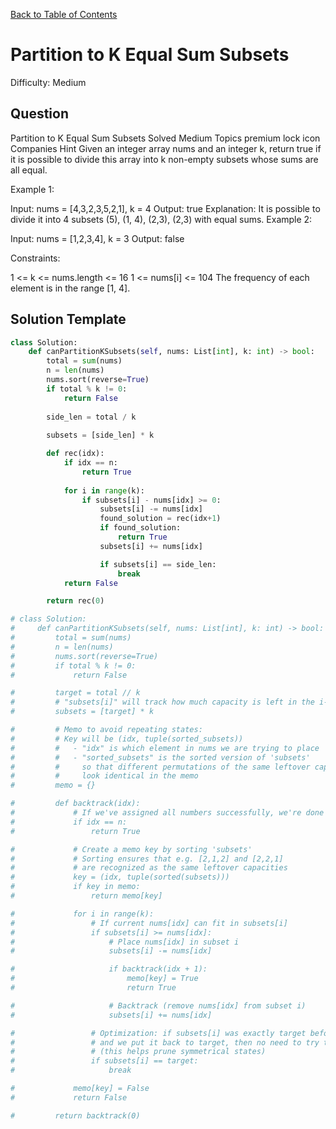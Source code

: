 [Back to Table of Contents](../../README.md)

# Partition to K Equal Sum Subsets
Difficulty: Medium

## Question
Partition to K Equal Sum Subsets
Solved
Medium
Topics
premium lock icon
Companies
Hint
Given an integer array nums and an integer k, return true if it is possible to divide this array into k non-empty subsets whose sums are all equal.

 

Example 1:

Input: nums = [4,3,2,3,5,2,1], k = 4
Output: true
Explanation: It is possible to divide it into 4 subsets (5), (1, 4), (2,3), (2,3) with equal sums.
Example 2:

Input: nums = [1,2,3,4], k = 3
Output: false
 

Constraints:

1 <= k <= nums.length <= 16
1 <= nums[i] <= 104
The frequency of each element is in the range [1, 4].

## Solution Template
```python
class Solution:
    def canPartitionKSubsets(self, nums: List[int], k: int) -> bool:
        total = sum(nums)
        n = len(nums)
        nums.sort(reverse=True)
        if total % k != 0:
            return False
        
        side_len = total / k
        
        subsets = [side_len] * k

        def rec(idx):
            if idx == n:
                return True
            
            for i in range(k):
                if subsets[i] - nums[idx] >= 0:
                    subsets[i] -= nums[idx]
                    found_solution = rec(idx+1)
                    if found_solution:
                        return True
                    subsets[i] += nums[idx]

                    if subsets[i] == side_len:
                        break
            return False

        return rec(0)

# class Solution:
#     def canPartitionKSubsets(self, nums: List[int], k: int) -> bool:
#         total = sum(nums)
#         n = len(nums)
#         nums.sort(reverse=True)  
#         if total % k != 0:
#             return False

#         target = total // k
#         # "subsets[i]" will track how much capacity is left in the i-th subset
#         subsets = [target] * k

#         # Memo to avoid repeating states:
#         # Key will be (idx, tuple(sorted_subsets))
#         #   - "idx" is which element in nums we are trying to place
#         #   - "sorted_subsets" is the sorted version of 'subsets' 
#         #     so that different permutations of the same leftover capacities
#         #     look identical in the memo
#         memo = {}

#         def backtrack(idx):
#             # If we've assigned all numbers successfully, we're done
#             if idx == n:
#                 return True

#             # Create a memo key by sorting 'subsets'
#             # Sorting ensures that e.g. [2,1,2] and [2,2,1] 
#             # are recognized as the same leftover capacities
#             key = (idx, tuple(sorted(subsets)))
#             if key in memo:
#                 return memo[key]

#             for i in range(k):
#                 # If current nums[idx] can fit in subsets[i]
#                 if subsets[i] >= nums[idx]:
#                     # Place nums[idx] in subset i
#                     subsets[i] -= nums[idx]

#                     if backtrack(idx + 1):
#                         memo[key] = True
#                         return True

#                     # Backtrack (remove nums[idx] from subset i)
#                     subsets[i] += nums[idx]

#                 # Optimization: if subsets[i] was exactly target before we tried to place nums[idx],
#                 # and we put it back to target, then no need to try the next empty bucket 
#                 # (this helps prune symmetrical states)
#                 if subsets[i] == target:
#                     break

#             memo[key] = False
#             return False

#         return backtrack(0)
```
